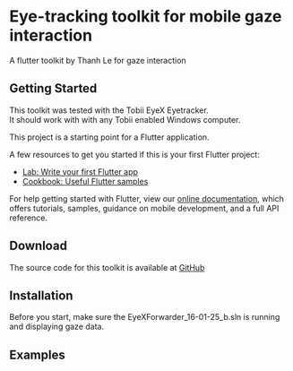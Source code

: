# Eye-tracking toolkit for mobile gaze interaction

A flutter toolkit by Thanh Le for gaze interaction

## Getting Started

This toolkit was tested with the Tobii EyeX Eyetracker.  
It should work with with any Tobii enabled Windows computer.

This project is a starting point for a Flutter application.

A few resources to get you started if this is your first Flutter project:

- [Lab: Write your first Flutter app](https://flutter.dev/docs/get-started/codelab)
- [Cookbook: Useful Flutter samples](https://flutter.dev/docs/cookbook)

For help getting started with Flutter, view our
[online documentation](https://flutter.dev/docs), which offers tutorials,
samples, guidance on mobile development, and a full API reference.

## Download

The source code for this toolkit is available at [GitHub](https://github.com/overdoz/gaze_and_touch)

## Installation

Before you start, make sure the EyeXForwarder_16-01-25_b.sln is running and displaying gaze data.



## Examples